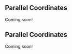 <!-- --8<-- [start:usage] -->
## Parallel Coordinates
Coming soon!
<!-- ### Simple
=== "dx"

    ```python
    dx.parallel_coordinates(df, ...)
    ```
    ![](../screenshots/plotting_parallel_coordinates_simple1.png)

=== "pd.options.plotting.backend = 'dx'"

    !!! info "Make sure you [enable `dx` as a pandas plotting backend](../plotting/overview.md#enabling-pandas-plotting-backend) first."

    ```python
    df.plot(kind='parallel_coordinates', x='keyword_column', y='integer_column')
    ```
    ![](../screenshots/plotting_parallel_coordinates_simple1_pd.png)

### Customized

=== "dx"

    ```python
    dx.parallel_coordinates(
        df, 
        ...
    )
    ```
    ![](../screenshots/plotting_parallel_coordinates_custom1.png)

=== "pd.options.plotting.backend = 'dx'"

    !!! info "Make sure you [enable `dx` as a pandas plotting backend](../plotting/overview.md#enabling-pandas-plotting-backend) first."

    ```python
    df.plot(
        kind='parallel_coordinates',
        ...
    )
    ```
    ![](../screenshots/plotting_parallel_coordinates_custom1_pd.png) -->

<!-- --8<-- [end:usage] -->

<!-- --8<-- [start:ref] -->
## Parallel Coordinates
Coming soon!
<!-- ::: src.dx.plotting.dex.PARALLEL_COORDINATES -->
<!-- --8<-- [end:ref] -->